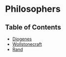# Philosophers

## Table of Contents
- [Diogenes](diogenes)
- [Wollstonecraft](wollstonecraft)
- [Rand](rand)


